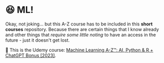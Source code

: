 # 😆 ML!

Okay, not joking... but this A-Z course has to be included in this **short courses** repository. Because there are certain things that I know already and other things that *require some little noting* to have an access in the future - just it doesn't get lost.

🔗 This is the Udemy course: [Machine Learning A-Z™: AI, Python & R + ChatGPT Bonus [2023]](https://www.udemy.com/course/machinelearning/).


